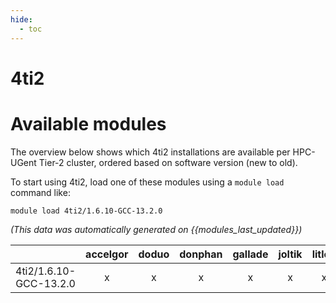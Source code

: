 ```yaml
---
hide:
  - toc
---
```


4ti2
====

# Available modules


The overview below shows which 4ti2 installations are available per HPC-UGent Tier-2 cluster, ordered based on software version (new to old).

To start using 4ti2, load one of these modules using a `module load` command like:

```shell
module load 4ti2/1.6.10-GCC-13.2.0
```

*(This data was automatically generated on {{modules_last_updated}})*  

| |accelgor|doduo|donphan|gallade|joltik|litleo|shinx|
| :---: | :---: | :---: | :---: | :---: | :---: | :---: | :---: |
|4ti2/1.6.10-GCC-13.2.0|x|x|x|x|x|x|x|
